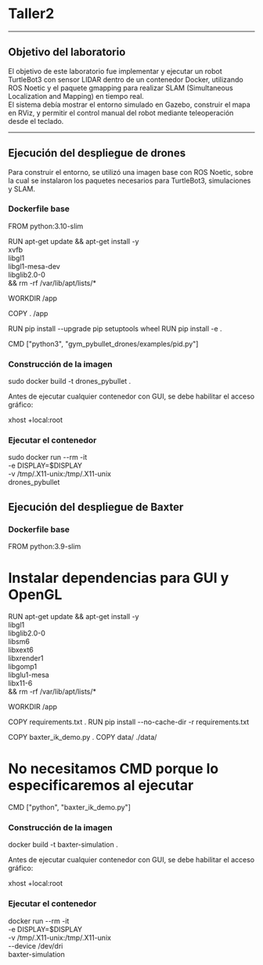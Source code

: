 # Taller2

---

##  Objetivo del laboratorio

El objetivo de este laboratorio fue implementar y ejecutar un robot TurtleBot3 con sensor LIDAR dentro de un contenedor Docker, utilizando ROS Noetic y el paquete gmapping para realizar SLAM (Simultaneous Localization and Mapping) en tiempo real.  
El sistema debía mostrar el entorno simulado en Gazebo, construir el mapa en RViz, y permitir el control manual del robot mediante teleoperación desde el teclado.

---

##  Ejecución del despliegue de drones

Para construir el entorno, se utilizó una imagen base con ROS Noetic, sobre la cual se instalaron los paquetes necesarios para TurtleBot3, simulaciones y SLAM.

### Dockerfile base


FROM python:3.10-slim

RUN apt-get update && apt-get install -y \
    xvfb \
    libgl1 \
    libgl1-mesa-dev \
    libglib2.0-0 \
    && rm -rf /var/lib/apt/lists/*

WORKDIR /app

COPY . /app

RUN pip install --upgrade pip setuptools wheel
RUN pip install -e .

CMD ["python3", "gym_pybullet_drones/examples/pid.py"]




### Construcción de la imagen


sudo docker build -t drones_pybullet .


Antes de ejecutar cualquier contenedor con GUI, se debe habilitar el acceso gráfico:


xhost +local:root


### Ejecutar el contenedor


sudo docker run --rm -it \
    -e DISPLAY=$DISPLAY \
    -v /tmp/.X11-unix:/tmp/.X11-unix \
    drones_pybullet



##  Ejecución del despliegue de Baxter

### Dockerfile base




FROM python:3.9-slim

# Instalar dependencias para GUI y OpenGL
RUN apt-get update && apt-get install -y \
    libgl1 \
    libglib2.0-0 \
    libsm6 \
    libxext6 \
    libxrender1 \
    libgomp1 \
    libglu1-mesa \
    libx11-6 \
    && rm -rf /var/lib/apt/lists/*

WORKDIR /app

COPY requirements.txt .
RUN pip install --no-cache-dir -r requirements.txt

COPY baxter_ik_demo.py .
COPY data/ ./data/

# No necesitamos CMD porque lo especificaremos al ejecutar
CMD ["python", "baxter_ik_demo.py"]




### Construcción de la imagen


docker build -t baxter-simulation .


Antes de ejecutar cualquier contenedor con GUI, se debe habilitar el acceso gráfico:


xhost +local:root


### Ejecutar el contenedor

docker run --rm -it \
  -e DISPLAY=$DISPLAY \
  -v /tmp/.X11-unix:/tmp/.X11-unix \
  --device /dev/dri \
  baxter-simulation